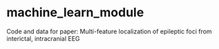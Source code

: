 # machine_learn_module
Code and data for paper: Multi-feature localization of epileptic foci from interictal, intracranial EEG
